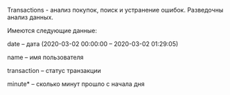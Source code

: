 Transactions - анализ покупок, поиск и устранение ошибок. Разведочны анализ данных.

Имеются следующие данные:

date – дата (2020-03-02 00:00:00 – 2020-03-02 01:29:05)

name – имя пользователя

transaction – статус транзакции

minute* – сколько минут прошло с начала дня

